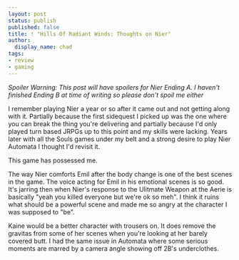 ```yaml
---
layout: post
status: publish
published: false
title: ! "Hills Of Radiant Winds: Thoughts on Nier"
author:
  display_name: chad
tags:
- review
- gaming
---
```


*Spoiler Warning: This post will have spoilers for Nier Ending A. I haven't finished Ending B at time of writing so please don't spoil me either*

I remember playing Nier a year or so after it came out and not getting along with it. Partially because the first sidequest I picked up was the one where you can break the thing you're delivering and partially because I'd only played turn based JRPGs up to this point and my skills were lacking. Years later with all the Souls games under my belt and a strong desire to play Nier Automata I thought I'd revisit it.

This game has possessed me.

<!--more-->

The way Nier comforts Emil after the body change is one of the best scenes in the game. The voice acting for Emil in his emotional scenes is so good. It's jarring then when Nier's response to the Ulitmate Weapon at the Aerie is basically "yeah you killed everyone but we're ok so meh". I think it ruins what should be a powerful scene and made me so angry at the character I was supposed to "be".

Kaine would be a better character with trousers on. It does remove the gravitas from some of her scenes when you're looking at her barely covered butt. I had the same issue in Automata where some serious moments are marred by a camera angle showing off 2B's underclothes.
